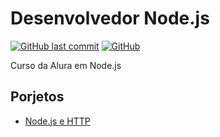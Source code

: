 # Desenvolvedor Node.js



[![GitHub last commit](https://img.shields.io/github/last-commit/google/skia.svg?style=for-the-badge)](https://github.com/andermelo/alura-desenvolvedor-nodejs/) 
[![GitHub](https://img.shields.io/github/license/mashape/apistatus.svg?style=for-the-badge)](https://github.com/andermelo/alura-desenvolvedor-nodejs/)



Curso da Alura em Node.js

## Porjetos

* [Node.js e HTTP](https://github.com/andermelo/alura-desenvolvedor-nodejs/tree/master/nodejs-e-http/payfast)

